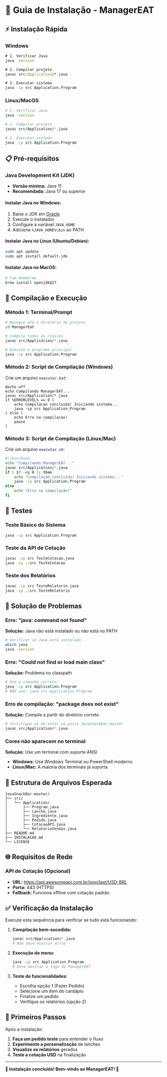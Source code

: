 # 🚀 Guia de Instalação - ManagerEAT

## ⚡ Instalação Rápida

### Windows
```cmd
# 1. Verificar Java
java -version

# 2. Compilar projeto
javac src/Application/*.java

# 3. Executar sistema
java -cp src Application.Program
```

### Linux/MacOS
```bash
# 1. Verificar Java
java -version

# 2. Compilar projeto  
javac src/Application/*.java

# 3. Executar sistema
java -cp src Application.Program
```

## 📋 Pré-requisitos

### Java Development Kit (JDK)
- **Versão mínima:** Java 11
- **Recomendada:** Java 17 ou superior

#### Instalar Java no Windows:
1. Baixe o JDK em [Oracle](https://www.oracle.com/java/technologies/downloads/)
2. Execute o instalador
3. Configure a variável `JAVA_HOME`
4. Adicione `%JAVA_HOME%\bin` ao PATH

#### Instalar Java no Linux (Ubuntu/Debian):
```bash
sudo apt update
sudo apt install default-jdk
```

#### Instalar Java no MacOS:
```bash
# Com Homebrew
brew install openjdk@17
```

## 🔧 Compilação e Execução

### Método 1: Terminal/Prompt
```bash
# Navegue até o diretório do projeto
cd ManagerEat

# Compile todas as classes
javac src/Application/*.java

# Execute o programa principal
java -cp src Application.Program
```

### Método 2: Script de Compilação (Windows)
Crie um arquivo `executar.bat`:
```batch
@echo off
echo Compilando ManagerEAT...
javac src/Application/*.java
if %ERRORLEVEL% == 0 (
    echo Compilacao concluida! Iniciando sistema...
    java -cp src Application.Program
) else (
    echo Erro na compilacao!
    pause
)
```

### Método 3: Script de Compilação (Linux/Mac)
Crie um arquivo `executar.sh`:
```bash
#!/bin/bash
echo "Compilando ManagerEAT..."
javac src/Application/*.java
if [ $? -eq 0 ]; then
    echo "Compilação concluída! Iniciando sistema..."
    java -cp src Application.Program
else
    echo "Erro na compilação!"
fi
```

## 🧪 Testes

### Teste Básico do Sistema
```bash
java -cp src Application.Program
```

### Teste da API de Cotação
```bash
javac -cp src TesteCotacao.java
java -cp .:src TesteCotacao
```

### Teste dos Relatórios
```bash
javac -cp src TesteRelatorio.java
java -cp .:src TesteRelatorio
```

## 🐛 Solução de Problemas

### Erro: "java: command not found"
**Solução:** Java não está instalado ou não está no PATH
```bash
# Verificar se Java está instalado
which java
java -version
```

### Erro: "Could not find or load main class"
**Solução:** Problema no classpath
```bash
# Use o comando correto:
java -cp src Application.Program
# NÃO use: java src.Application.Program
```

### Erro de compilação: "package does not exist"
**Solução:** Compile a partir do diretório correto
```bash
# Certifique-se de estar na pasta JavaSnackBar-master
javac src/Application/*.java
```

### Cores não aparecem no terminal
**Solução:** Use um terminal com suporte ANSI
- **Windows:** Use Windows Terminal ou PowerShell moderno
- **Linux/Mac:** A maioria dos terminais já suporta

## 📁 Estrutura de Arquivos Esperada

```
JavaSnackBar-master/
├── src/
│   └── Application/
│       ├── Program.java
│       ├── Lanche.java
│       ├── Ingrediente.java
│       ├── Pedido.java
│       ├── CotacaoAPI.java
│       └── RelatorioVendas.java
├── README.md
├── INSTALACAO.md
└── LICENSE
```

## 🌐 Requisitos de Rede

### API de Cotação (Opcional)
- **URL:** https://api.awesomeapi.com.br/json/last/USD-BRL
- **Porta:** 443 (HTTPS)
- **Fallback:** Funciona offline com cotação padrão

## ✅ Verificação da Instalação

Execute esta sequência para verificar se tudo está funcionando:

1. **Compilação bem-sucedida:**
   ```bash
   javac src/Application/*.java
   # Não deve mostrar erros
   ```

2. **Execução do menu:**
   ```bash
   java -cp src Application.Program
   # Deve mostrar o logo do ManagerEAT
   ```

3. **Teste de funcionalidades:**
   - Escolha opção 1 (Fazer Pedido)
   - Selecione um item do cardápio
   - Finalize um pedido
   - Verifique os relatórios (opção 2)

## 🎯 Primeiros Passos

Após a instalação:

1. **Faça um pedido teste** para entender o fluxo
2. **Experimente a personalização** de lanches
3. **Visualize os relatórios** gerados
4. **Teste a cotação USD** na finalização

---

**🎉 Instalação concluída! Bem-vindo ao ManagerEAT! 🎉**